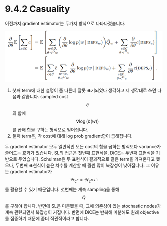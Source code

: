 # 9.4.2 Casuality

 이전까지 gradient estimator는 두가지 방식으로 나타나졌습니다.

![](../../../.gitbook/assets/marl_36.png)

1. 첫째 term에 대한 설명이 좀 다른데 잘못 표기되었다 생각하고 제 생각대로 쓰면 다음과 같습니다.  sampled cost $$\hat{c}$$의 합에 $$\nabla\log(p(w))$$를 곱해 합을 구하는 형식으로 얻어집니다.
2. 둘째 term은, 각 cost에 대해 log prob gradient합이 곱해집니다.

 두 gradient estimator 모두 일반적인 모든 cost의 합을 곱하는 방식보다 variance가 줄어드는 효과가 있습니다. SL의 접근은 첫번째 표현식을, DiCE는 두번째 표현식을 기반으로 두었습니다. Schulman은 두 표현식이 결과적으로 같은 term을 가져온다고 했으나, 두번째 표현식이 높은 차수를 계산할 때 훨씬 많이 복잡성이 낮아집니다. 그 이유는 gradient estimator가 $$\mathcal{W}_{c^n} = \mathcal{W}_{c^{n+1}} $$를 활용할 수 있기 때문입니다. 첫번째는 계속 sampling을 통해 $$\hat{Q}$$를 구해야 합니다. 반면에 SL은 미분됐을 때, 그에 의존성이 있는 stochastic nodes가 계속 관련되면서 복잡성이 커집니다. 반면에 DiCE는 반복해 미분해도 원래 objective를 집중하기 때문에 좀더 직관적이라고 합니다.

